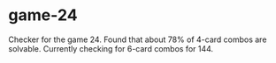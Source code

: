 # game-24
Checker for the game 24. Found that about 78% of 4-card combos are solvable. Currently checking for 6-card combos for 144.
